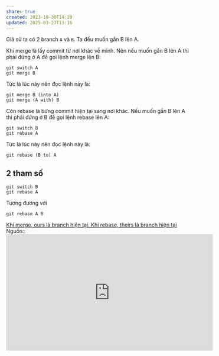 ```yaml
---
share: true
created: 2023-10-30T14:29
updated: 2025-03-27T13:16
---
```

Giả sử ta có 2 branch `A` và `B`. Ta đều muốn gắn B lên A.

Khi merge là lấy commit từ nơi khác về mình. Nên nếu muốn gắn B lên A thì phải đứng ở A để gọi lệnh merge lên B:
```
git switch A
git merge B
```

Tức là lúc này nên đọc lệnh này là:
```
git merge B (into A)
git merge (A with) B 
```

Còn rebase là bứng commit hiện tại sang nơi khác. Nếu muốn gắn B lên A thì phải đứng ở B để gọi lệnh rebase lên A:
```
git switch B
git rebase A
```

Tức là lúc này nên đọc lệnh này là:
```
git rebase (B to) A
```

## 2 tham số
```
git switch B
git rebase A
```
Tương đương với
```
git rebase A B
```

[Khi merge, ours là branch hiện tại. Khi rebase, theirs là branch hiện tại](./Khi%20merge,%20ours%20l%C3%A0%20branch%20hi%E1%BB%87n%20t%E1%BA%A1i.%20Khi%20rebase,%20theirs%20l%C3%A0%20branch%20hi%E1%BB%87n%20t%E1%BA%A1i.md)
Nguồn:: <iframe width="560" height="315" src="https://www.youtube.com/embed/xot40u-_1FI?si=NZpW5vl5Fq-WtjJL" title="YouTube video player" frameborder="0" allow="accelerometer; autoplay; clipboard-write; encrypted-media; gyroscope; picture-in-picture; web-share" referrerpolicy="strict-origin-when-cross-origin" allowfullscreen></iframe>
